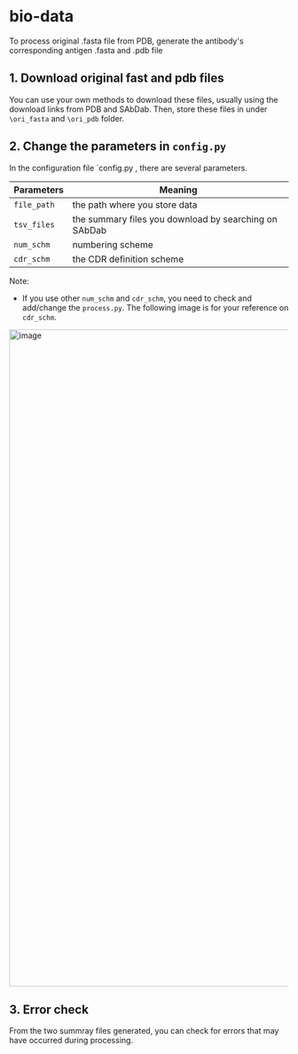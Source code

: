 # bio-data
To process original .fasta file from PDB, generate the antibody's corresponding antigen .fasta and .pdb file

## 1. Download original fast and pdb files

You can use your own methods to download these files, usually using the download links from PDB and SAbDab. Then, store these files in under `\ori_fasta` and `\ori_pdb` folder.

## 2. Change the parameters in `config.py`

In the configuration file `config.py , there are several parameters.

| Parameters  | Meaning                                               |
| ----------- | ----------------------------------------------------- |
| `file_path` | the path where you store data                         |
| `tsv_files` | the summary files you download by searching on SAbDab |
| `num_schm`  | numbering scheme                                      |
| `cdr_schm`  | the CDR definition scheme                             |

Note:

- If you use other `num_schm` and `cdr_schm`, you need to check and add/change the `process.py`. The following image is for your reference on `cdr_schm`.

<img width="1185" alt="image" src="https://github.com/songjie-guo/bio-data/assets/69680257/3328ae24-6022-4042-9edc-79de6b40ed1e">


## 3. Error check
From the two summray files generated, you can check for errors that may have occurred during processing.
